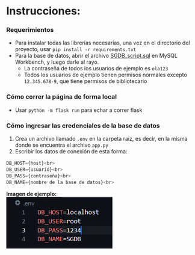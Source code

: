 # Instrucciones:
### Requerimientos
- Para instalar todas las librerías necesarias, una vez en el directorio del proyecto, usar `pip install -r requirements.txt`
- Para la base de datos, abrir el archivo [SGDB_script.sql](/SGDB_script.sql) en MySQL Workbench, y luego darle al rayo.
  - La contraseña de todos los usuarios de ejemplo es `ola123`
  - Todos los usuarios de ejemplo tienen permisos normales excepto `12.345.678-9`, que tiene permisos de bibliotecario
### Cómo correr la página de forma local
- Usar `python -m flask run` para echar a correr flask
### Cómo ingresar las credenciales de la base de datos
1. Crea un archivo llamado `.env` en la carpeta raíz, es decir, en la misma donde se encuentra el archivo `app.py`
2. Escribir los datos de conexión de esta forma:<br>
```sql
DB_HOST={host}<br>
DB_USER={usuario}<br>
DB_PASS={contraseña}<br>
DB_NAME={nombre de la base de datos}<br>
```

**Imagen de ejemplo:**<br>
![database_connection](/database.PNG)
